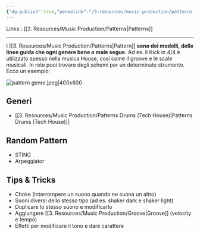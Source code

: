 ```yaml
---
{"dg-publish":true,"permalink":"/3-resources/music-production/patterns-drum/"}
---
```


Links:: [[3. Resources/Music Production/Patterns\|Patterns]]

---
I [[3. Resources/Music Production/Patterns\|Pattern]] **sono dei modelli, delle linee guida che ogni genere bene o male segue.** Ad es. il Kick in 4/4 è utilizzato spesso nella musica House, cosi come il groove e le scale musicali. 
In rete puoi trovare degli schemi per un determinato strumento. Ecco un esempio:

![pattern genre.jpeg|400x600](/img/user/3.%20Resources/Images/pattern%20genre.jpeg)

## Generi

- [[3. Resources/Music Production/Patterns Drums (Tech House)\|Patterns Drums (Tech House)]]


## Random Pattern

- STING
- Arpeggiator

## Tips & Tricks

- Choke (interrompere un suono quando ne suona un altro)
- Suoni diversi dello stesso tipo (ad es. shaker dark e shaker light)
- Duplicare lo stesso suono e modificarlo
- Aggiungere [[3. Resources/Music Production/Groove\|Groove]] (velocity e tempo)
- Effetti per modificare il tono e dare carattere

